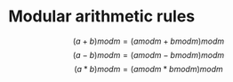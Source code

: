 # Modular arithmetic rules

$$(a+b)mod m = (a modm + bmod m) mod m$$
$$(a-b)mod m = (a modm - bmod m) mod m$$
$$(a*b)mod m = (a modm * bmod m) mod m$$